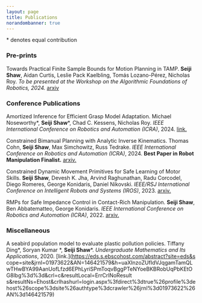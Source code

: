 ```yaml
---
layout: page
title: Publications
norandombanner: true
---
```



\* denotes equal contribution

### Pre-prints
Towards Practical Finite Sample Bounds for Motion Planning in TAMP. **Seiji Shaw**, Aidan Curtis, Leslie Pack Kaelbling, Tomás Lozano-Pérez, Nicholas Roy. *To be presented at the Workshop on the Algorithmic Foundations of Robotics, 2024.* [arxiv](https://arxiv.org/abs/2407.17394)

### Conference Publications
Amortized Inference for Efficient Grasp Model Adaptation. Michael Noseworthy\*, **Seiji Shaw**\*, Chad C. Kessens, Nicholas Roy. *IEEE International Conference on Robotics and Automation (ICRA)*, 2024. [link.](http://groups.csail.mit.edu/rrg/papers/noseworthy_shaw_icra24.pdf)

Constrained Bimanual Planning with Analytic Inverse Kinematics. Thomas Cohn, **Seiji Shaw**, Max Simchowitz, Russ Tedrake. *IEEE International Conference on Robotics and Automation (ICRA)*, 2024. **Best Paper in Robot Manipulation Finalist.** [arxiv.](https://arxiv.org/abs/2309.08770)

Constrained Dynamic Movement Primitives for Safe Learning of Motor Skills. **Seiji Shaw**, Devesh K. Jha, Arvind Raghunathan, Radu Corcodel, Diego Romeres, George Konidaris, Daniel Nikovski. *IEEE/RSJ International Conference on Intelligent Robots and Systems (IROS)*, 2023. 
[arxiv.](https://arxiv.org/abs/2209.14461)

RMPs for Safe Impedance Control in Contact-Rich Manipulation. **Seiji Shaw**, Ben Abbatematteo, George Konidaris. *IEEE International Conference on Robotics and Automation (ICRA)*, 2022.
[arxiv.](https://arxiv.org/abs/2109.12103)

### Miscellaneous
A seabird population model to evaluate plastic pollution policies. Tiffany Ding\*, Soryan Kumar \*, **Seiji Shaw**\*. *Undergraduate Mathematics and Its Applications*, 2020.
[link.](https://eds.s.ebscohost.com/abstract?site=eds&s    cope=site&jrnl=01973622&AN=146421579&h=uaXInzoZUfIdVJqgamTamQLwTHwBYA99AanUofLfzd6EPhLyriSPmToqvBggPTeNYoeBKBRobUqPbKEtOG8Ibg%3d%3d&crl=c&resultLocal=ErrCrlNoResult    s&resultNs=Ehost&crlhashurl=login.aspx%3fdirect%3dtrue%26profile%3dehost%26scope%3dsite%26authtype%3dcrawler%26jrnl%3d01973622%26AN%3d146421579)

